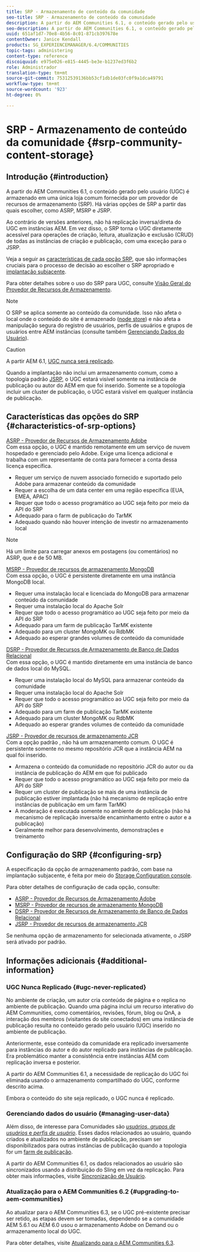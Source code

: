 ```yaml
---
title: SRP - Armazenamento de conteúdo da comunidade
seo-title: SRP - Armazenamento de conteúdo da comunidade
description: A partir do AEM Communities 6.1, o conteúdo gerado pelo usuário (UGC) é armazenado em um único armazenamento comum fornecido por um provedor de recursos de armazenamento (SRP)
seo-description: A partir do AEM Communities 6.1, o conteúdo gerado pelo usuário (UGC) é armazenado em um único armazenamento comum fornecido por um provedor de recursos de armazenamento (SRP)
uuid: 651af1d7-70e8-4b56-8c01-871cb397678e
contentOwner: Janice Kendall
products: SG_EXPERIENCEMANAGER/6.4/COMMUNITIES
topic-tags: administering
content-type: reference
discoiquuid: e975e026-e815-4445-be3e-b1237ed3f6b2
role: Administrador
translation-type: tm+mt
source-git-commit: 75312539136bb53cf1db1de03fc0f9a1dca49791
workflow-type: tm+mt
source-wordcount: '923'
ht-degree: 0%

---
```



# SRP - Armazenamento de conteúdo da comunidade {#srp-community-content-storage}

## Introdução {#introduction}

A partir do AEM Communities 6.1, o conteúdo gerado pelo usuário (UGC) é armazenado em uma única loja comum fornecida por um provedor de recursos de armazenamento (SRP). Há várias opções de SRP a partir das quais escolher, como ASRP, MSRP e JSRP.

Ao contrário de versões anteriores, não há replicação inversa/direta do UGC em instâncias AEM. Em vez disso, o SRP torna o UGC diretamente acessível para operações de criação, leitura, atualização e exclusão (CRUD) de todas as instâncias de criação e publicação, com uma exceção para o JSRP.

Veja a seguir as [características de cada opção SRP](#characteristics-of-srp-options), que são informações cruciais para o processo de decisão ao escolher o SRP apropriado e [implantação subjacente](topologies.md).

Para obter detalhes sobre o uso do SRP para UGC, consulte [Visão Geral do Provedor de Recursos de Armazenamento](srp.md).

>[!NOTE]
>
>O SRP se aplica somente ao conteúdo da comunidade. Isso não afeta o local onde o conteúdo do site é armazenado ([node store](../../help/sites-deploying/data-store-config.md)) e não afeta a manipulação segura do registro de usuários, perfis de usuários e grupos de usuários entre AEM instâncias (consulte também [Gerenciando Dados do Usuário](#managing-user-data)).

>[!CAUTION]
>
>A partir AEM 6.1, [UGC nunca será replicado](#ugc-never-replicated).
>
>Quando a implantação não inclui um armazenamento comum, como a topologia padrão [JSRP](topologies.md#jsrp), o UGC estará visível somente na instância de publicação ou autor do AEM em que foi inserido. Somente se a topologia incluir um cluster de publicação, o UGC estará visível em qualquer instância de publicação.

## Características das opções do SRP {#characteristics-of-srp-options}

[ASRP - Provedor de Recursos de Armazenamento Adobe](asrp.md)\
Com essa opção, o UGC é mantido remotamente em um serviço de nuvem hospedado e gerenciado pelo Adobe. Exige uma licença adicional e trabalha com um representante de conta para fornecer a conta dessa licença específica.

* Requer um serviço de nuvem associado fornecido e suportado pelo Adobe para armazenar conteúdo da comunidade
* Requer a escolha de um data center em uma região específica (EUA, EMEA, APAC)
* Requer que todo o acesso programático ao UGC seja feito por meio da API do SRP
* Adequado para o farm de publicação do TarMK
* Adequado quando não houver intenção de investir no armazenamento local

>[!NOTE]
>
>Há um limite para carregar anexos em postagens (ou comentários) no ASRP, que é de 50 MB.

[MSRP - Provedor de recursos de armazenamento MongoDB](msrp.md)\
Com essa opção, o UGC é persistente diretamente em uma instância MongoDB local.

* Requer uma instalação local e licenciada do MongoDB para armazenar conteúdo da comunidade
* Requer uma instalação local do Apache Solr
* Requer que todo o acesso programático ao UGC seja feito por meio da API do SRP
* Adequado para um farm de publicação TarMK existente
* Adequado para um cluster MongoMK ou RdbMK
* Adequado ao esperar grandes volumes de conteúdo da comunidade

[DSRP - Provedor de Recursos de Armazenamento de Banco de Dados Relacional](dsrp.md)\
Com essa opção, o UGC é mantido diretamente em uma instância de banco de dados local do MySQL.

* Requer uma instalação local do MySQL para armazenar conteúdo da comunidade
* Requer uma instalação local do Apache Solr
* Requer que todo o acesso programático ao UGC seja feito por meio da API do SRP
* Adequado para um farm de publicação TarMK existente
* Adequado para um cluster MongoMK ou RdbMK
* Adequado ao esperar grandes volumes de conteúdo da comunidade

[JSRP - Provedor de recursos de armazenamento JCR](jsrp.md)\
Com a opção padrão , não há um armazenamento comum. O UGC é persistente somente no mesmo repositório JCR que a instância AEM na qual foi inserido.

* Armazena o conteúdo da comunidade no repositório JCR do autor ou da instância de publicação do AEM em que foi publicado
* Requer que todo o acesso programático ao UGC seja feito por meio da API do SRP
* Requer um cluster de publicação se mais de uma instância de publicação estiver implantada (não há mecanismo de replicação entre instâncias de publicação em um farm TarMK)
* A moderação é executada somente no ambiente de publicação (não há mecanismo de replicação inversa/de encaminhamento entre o autor e a publicação)
* Geralmente melhor para desenvolvimento, demonstrações e treinamento

## Configuração do SRP {#configuring-srp}

A especificação da opção de armazenamento padrão, com base na implantação subjacente, é feita por meio do [Storage Configuration console](srp-config.md).

Para obter detalhes de configuração de cada opção, consulte:

* [ASRP - Provedor de Recursos de Armazenamento Adobe](asrp.md)
* [MSRP - Provedor de recursos de armazenamento MongoDB](msrp.md)
* [DSRP - Provedor de Recursos de Armazenamento de Banco de Dados Relacional](dsrp.md)
* [JSRP - Provedor de recursos de armazenamento JCR](jsrp.md)

Se nenhuma opção de armazenamento for selecionada ativamente, o JSRP será ativado por padrão.

## Informações adicionais {#additional-information}

### UGC Nunca Replicado {#ugc-never-replicated}

No ambiente de criação, um autor cria conteúdo de página e o replica no ambiente de publicação. Quando uma página inclui um recurso interativo do AEM Communities, como comentários, revisões, fórum, blog ou QnA, a interação dos membros (visitantes do site conectados) em uma instância de publicação resulta no conteúdo gerado pelo usuário (UGC) inserido no ambiente de publicação.

Anteriormente, esse conteúdo da comunidade era replicado inversamente para instâncias do autor e do autor replicado para instâncias de publicação. Era problemático manter a consistência entre instâncias AEM com replicação inversa e posterior.

A partir do AEM Communities 6.1, a necessidade de replicação do UGC foi eliminada usando o armazenamento compartilhado do UGC, conforme descrito acima.

Embora o conteúdo do site seja replicado, o UGC nunca é replicado.

### Gerenciando dados do usuário {#managing-user-data}

Além disso, de interesse para Comunidades são [*usuários*, *grupos de usuários* e *perfis de usuário*](users.md). Esses dados relacionados ao usuário, quando criados e atualizados no ambiente de publicação, precisam ser disponibilizados para outras instâncias de publicação quando a topologia for um [farm de publicação](../../help/sites-deploying/recommended-deploys.md#tarmk-farm).

A partir do AEM Communities 6.1, os dados relacionados ao usuário são sincronizados usando a distribuição do Sling em vez da replicação. Para obter mais informações, visite [Sincronização de Usuário](sync.md).

### Atualização para o AEM Communities 6.2 {#upgrading-to-aem-communities}

Ao atualizar para o AEM Communities 6.3, se o UGC pré-existente precisar ser retido, as etapas devem ser tomadas, dependendo se a comunidade AEM 5.6.1 ou AEM 6.0 usou o armazenamento Adobe on Demand ou o armazenamento local do UGC.

Para obter detalhes, visite [Atualizando para o AEM Communities 6.3](upgrade.md).
